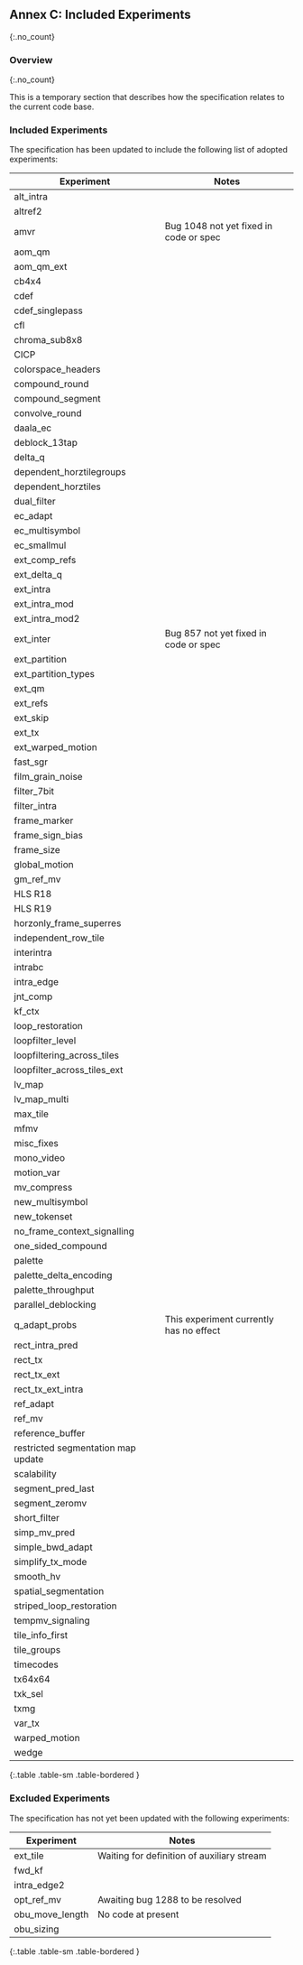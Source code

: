 ## Annex C: Included Experiments
{:.no_count}

### Overview
{:.no_count}

This is a temporary section that describes how the specification relates to the current code base.

### Included Experiments

The specification has been updated to include the following list of adopted experiments:

| Experiment                    | Notes
| ----------------------------- | ---------------------------
| alt_intra                     |
| altref2                       |
| amvr                          | Bug 1048 not yet fixed in code or spec
| aom_qm                        |
| aom_qm_ext                    |
| cb4x4                         |
| cdef                          |
| cdef_singlepass               |
| cfl                           |
| chroma_sub8x8                 |
| CICP                          |
| colorspace_headers            |
| compound_round                |
| compound_segment              |
| convolve_round                |
| daala_ec                      |
| deblock_13tap                 |
| delta_q                       |
| dependent_horztilegroups      |
| dependent_horztiles           |
| dual_filter                   |
| ec_adapt                      |
| ec_multisymbol                |
| ec_smallmul                   |
| ext_comp_refs                 |
| ext_delta_q                   |
| ext_intra                     |
| ext_intra_mod                 |
| ext_intra_mod2                |
| ext_inter                     | Bug 857 not yet fixed in code or spec
| ext_partition                 | 
| ext_partition_types           |
| ext_qm                        |
| ext_refs                      | 
| ext_skip                      |
| ext_tx                        |
| ext_warped_motion             |
| fast_sgr                      |
| film_grain_noise              |
| filter_7bit                   |
| filter_intra                  |
| frame_marker                  |
| frame_sign_bias               |
| frame_size                    |
| global_motion                 |
| gm_ref_mv                     |
| HLS R18                       |
| HLS R19                       |
| horzonly_frame_superres       |
| independent_row_tile          |
| interintra                    |
| intrabc                       |
| intra_edge                    |
| jnt_comp                      |
| kf_ctx                        |
| loop_restoration              |
| loopfilter_level              |
| loopfiltering_across_tiles    |
| loopfilter_across_tiles_ext   |
| lv_map                        |
| lv_map_multi                  |
| max_tile                      |
| mfmv                          |
| misc_fixes                    |
| mono_video                    |
| motion_var                    |
| mv_compress                   |
| new_multisymbol               |
| new_tokenset                  |
| no_frame_context_signalling   |
| one_sided_compound            |
| palette                       |
| palette_delta_encoding        |
| palette_throughput            |
| parallel_deblocking           |
| q_adapt_probs                 | This experiment currently has no effect
| rect_intra_pred               |
| rect_tx                       |
| rect_tx_ext                   |
| rect_tx_ext_intra             |
| ref_adapt                     |
| ref_mv                        |
| reference_buffer              |
| restricted segmentation map update |
| scalability                   |
| segment_pred_last             |
| segment_zeromv                |
| short_filter                  |
| simp_mv_pred                  |
| simple_bwd_adapt              |
| simplify_tx_mode              |
| smooth_hv                     |
| spatial_segmentation          |
| striped_loop_restoration      |
| tempmv_signaling              |
| tile_info_first               |
| tile_groups                   |
| timecodes                     |
| tx64x64                       |
| txk_sel                       |
| txmg                          |
| var_tx                        |
| warped_motion                 |
| wedge                         |
{:.table .table-sm .table-bordered }

### Excluded Experiments

The specification has not yet been updated with the following experiments:

| Experiment                    | Notes
| ----------------------------- | ---------------------------
| ext_tile                      | Waiting for definition of auxiliary stream
| fwd_kf                        |
| intra_edge2                   |
| opt_ref_mv                    | Awaiting bug 1288 to be resolved
| obu_move_length               | No code at present
| obu_sizing                    |
{:.table .table-sm .table-bordered }


